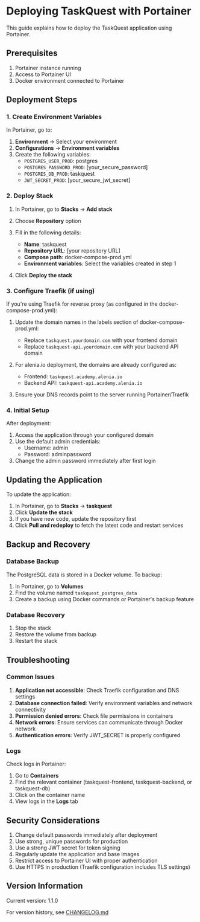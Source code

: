 # Deploying TaskQuest with Portainer

This guide explains how to deploy the TaskQuest application using Portainer.

## Prerequisites

1. Portainer instance running
2. Access to Portainer UI
3. Docker environment connected to Portainer

## Deployment Steps

### 1. Create Environment Variables

In Portainer, go to:
1. **Environment** → Select your environment
2. **Configurations** → **Environment variables**
3. Create the following variables:
   - `POSTGRES_USER_PROD`: postgres
   - `POSTGRES_PASSWORD_PROD`: [your_secure_password]
   - `POSTGRES_DB_PROD`: taskquest
   - `JWT_SECRET_PROD`: [your_secure_jwt_secret]

### 2. Deploy Stack

1. In Portainer, go to **Stacks** → **Add stack**
2. Choose **Repository** option
3. Fill in the following details:
   - **Name**: taskquest
   - **Repository URL**: [your repository URL]
   - **Compose path**: docker-compose-prod.yml
   - **Environment variables**: Select the variables created in step 1

4. Click **Deploy the stack**

### 3. Configure Traefik (if using)

If you're using Traefik for reverse proxy (as configured in the docker-compose-prod.yml):

1. Update the domain names in the labels section of docker-compose-prod.yml:
   - Replace `taskquest.yourdomain.com` with your frontend domain
   - Replace `taskquest-api.yourdomain.com` with your backend API domain

2. For alenia.io deployment, the domains are already configured as:
   - Frontend: `taskquest.academy.alenia.io`
   - Backend API: `taskquest-api.academy.alenia.io`

3. Ensure your DNS records point to the server running Portainer/Traefik

### 4. Initial Setup

After deployment:

1. Access the application through your configured domain
2. Use the default admin credentials:
   - Username: admin
   - Password: adminpassword
3. Change the admin password immediately after first login

## Updating the Application

To update the application:

1. In Portainer, go to **Stacks** → **taskquest**
2. Click **Update the stack**
3. If you have new code, update the repository first
4. Click **Pull and redeploy** to fetch the latest code and restart services

## Backup and Recovery

### Database Backup

The PostgreSQL data is stored in a Docker volume. To backup:

1. In Portainer, go to **Volumes**
2. Find the volume named `taskquest_postgres_data`
3. Create a backup using Docker commands or Portainer's backup feature

### Database Recovery

1. Stop the stack
2. Restore the volume from backup
3. Restart the stack

## Troubleshooting

### Common Issues

1. **Application not accessible**: Check Traefik configuration and DNS settings
2. **Database connection failed**: Verify environment variables and network connectivity
3. **Permission denied errors**: Check file permissions in containers
4. **Network errors**: Ensure services can communicate through Docker network
5. **Authentication errors**: Verify JWT_SECRET is properly configured

### Logs

Check logs in Portainer:
1. Go to **Containers**
2. Find the relevant container (taskquest-frontend, taskquest-backend, or taskquest-db)
3. Click on the container name
4. View logs in the **Logs** tab

## Security Considerations

1. Change default passwords immediately after deployment
2. Use strong, unique passwords for production
3. Use a strong JWT secret for token signing
4. Regularly update the application and base images
5. Restrict access to Portainer UI with proper authentication
6. Use HTTPS in production (Traefik configuration includes TLS settings)

## Version Information

Current version: 1.1.0

For version history, see [CHANGELOG.md](CHANGELOG.md)